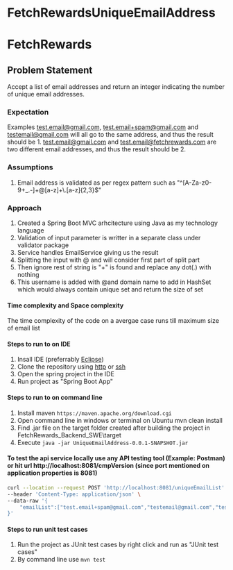 # FetchRewardsUniqueEmailAddress

# FetchRewards
## Problem Statement
Accept a list of email addresses and return an integer indicating the number of unique email addresses.

### Expectation
Examples
test.email@gmail.com, test.email+spam@gmail.com and testemail@gmail.com will all go to the same address, and thus the result should be 1.
test.email@gmail.com and test.email@fetchrewards.com are two different email addresses, and thus the result should be 2.

### Assumptions
1) Email address is validated as per regex pattern such as "^[A-Za-z0-9+_.-]+@[a-z]+\\.[a-z]{2,3}$"

### Approach
1) Created a Spring Boot MVC arhcitecture using Java as my technology language
2) Validation of input parameter is writter in a separate class under validator package
3) Service handles EmailService giving us the result
4) Splitting the input with @ and will consider first part of split part
5) Then ignore rest of string is "+" is found and replace any dot(.) with nothing
6) This username is added with @and domain name to add in HashSet which would always contain unique set and return the size of set

#### Time complexity and Space complexity
The time complexity of the code on a avergae case runs till maximum size of email list

#### Steps to run to on IDE
1) Insall IDE (preferrably [Eclipse](https://www.eclipse.org/downloads/packages/release/helios/sr1/eclipse-ide-java-developers))
2) Clone the repository using [http](https://github.com/ajaymohandas89/FetchRewardsUniqueEmailAddress.git) or [ssh](git@github.com:ajaymohandas89/FetchRewardsUniqueEmailAddress.git)
3) Open the spring project in the IDE
5) Run project as "Spring Boot App"

#### Steps to run to on command line
1) Install maven ```https://maven.apache.org/download.cgi```
2) Open command line in windows or terminal on Ubuntu mvn clean install
3) Find .jar file on the target folder created after building the project in FetchRewards_Backend_SWE\target
4) Execute ```java -jar UniqueEmailAddress-0.0.1-SNAPSHOT.jar```

#### To test the api service locally use any API testing tool (Example: Postman) or hit url http://localhost:8081/cmpVersion (since port mentioned on application properties is 8081)
``` bash
curl --location --request POST 'http://localhost:8081/uniqueEmailList' \
--header 'Content-Type: application/json' \
--data-raw '{
    "emailList":["test.email+spam@gmail.com","testemail@gmail.com","test.email@gmail.com"]
}'
```

#### Steps to run unit test cases
1) Run the project as JUnit test cases by right click and run as "JUnit test cases"
2) By command line use  ```mvn test```
